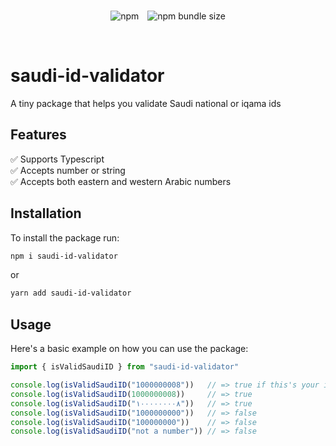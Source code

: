 <br/>
<p align="center">
<img style="margin-right: 10px" alt="npm" src="https://img.shields.io/npm/dt/saudi-id-validator">
<img alt="npm bundle size" src="https://img.shields.io/bundlephobia/min/saudi-id-validator?label=package%20size">
</p>
<br/>

# saudi-id-validator
A tiny package that helps you validate Saudi national or iqama ids


## Features
:white_check_mark: Supports Typescript <br/>
:white_check_mark: Accepts number or string <br/>
:white_check_mark: Accepts both eastern and western Arabic numbers <br/>


## Installation
To install the package run:
```bash
npm i saudi-id-validator
```
or
```bash
yarn add saudi-id-validator
```

## Usage
Here's a basic example on how you can use the package:

```js
import { isValidSaudiID } from "saudi-id-validator"

console.log(isValidSaudiID("1000000008"))   // => true if this's your id please don't sue me :)
console.log(isValidSaudiID(1000000008))     // => true
console.log(isValidSaudiID("١٠٠٠٠٠٠٠٠٨"))   // => true
console.log(isValidSaudiID("1000000000"))   // => false
console.log(isValidSaudiID("100000000"))    // => false
console.log(isValidSaudiID("not a number")) // => false
```
